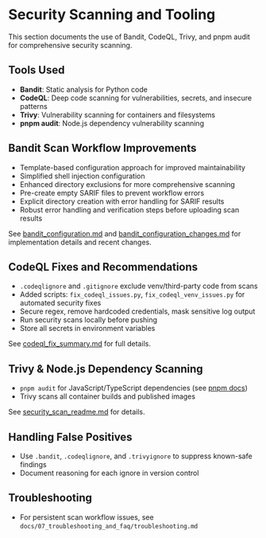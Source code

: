 # Security Scanning and Tooling

This section documents the use of Bandit, CodeQL, Trivy, and pnpm audit for comprehensive security scanning.

## Tools Used

- **Bandit**: Static analysis for Python code
- **CodeQL**: Deep code scanning for vulnerabilities, secrets, and insecure patterns
- **Trivy**: Vulnerability scanning for containers and filesystems
- **pnpm audit**: Node.js dependency vulnerability scanning

## Bandit Scan Workflow Improvements

- Template-based configuration approach for improved maintainability
- Simplified shell injection configuration
- Enhanced directory exclusions for more comprehensive scanning
- Pre-create empty SARIF files to prevent workflow errors
- Explicit directory creation with error handling for SARIF results
- Robust error handling and verification steps before uploading scan results

See [bandit_configuration.md](../bandit_configuration.md) and [bandit_configuration_changes.md](../bandit_configuration_changes.md) for implementation details and recent changes.

## CodeQL Fixes and Recommendations

- `.codeqlignore` and `.gitignore` exclude venv/third-party code from scans
- Added scripts: `fix_codeql_issues.py`, `fix_codeql_venv_issues.py` for automated security fixes
- Secure regex, remove hardcoded credentials, mask sensitive log output
- Run security scans locally before pushing
- Store all secrets in environment variables

See [codeql_fix_summary.md](../../codeql_fix_summary.md) for full details.

## Trivy & Node.js Dependency Scanning

- `pnpm audit` for JavaScript/TypeScript dependencies (see [pnpm docs](https://pnpm.io/cli/audit))
- Trivy scans all container builds and published images

See [security_scan_readme.md](../../security_scan_readme.md) for details.

## Handling False Positives

- Use `.bandit`, `.codeqlignore`, and `.trivyignore` to suppress known-safe findings
- Document reasoning for each ignore in version control

## Troubleshooting

- For persistent scan workflow issues, see `docs/07_troubleshooting_and_faq/troubleshooting.md`